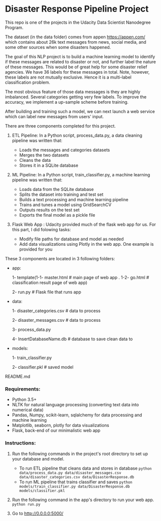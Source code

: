 # Disaster Response Pipeline Project

This repo is one of the projects in the Udacity Data Scientist Nanodegree Program.

The dataset (in the data folder) comes from appen https://appen.com/ which contains about 26k text messages from news, social media, and some other sources when some disasters happened.

The goal of this NLP project is to build a machine learning model to identify if these messages are related to disaster or not, and further label the nature of these messages. This would be of great help for some disaster relief agencies. We have 36 labels for these messages in total. Note, however, these labels are not mutually exclusive. Hence it is a multi-label classification problem.

The most obvious feature of those data messages is they are highly imbalanced. Several categories getting very few labels. To improve the accuracy, we implement a up-sample scheme before training.

After building and training such a model, we can next launch a web service which can label new messages from users' input.

There are three components completed for this project.

1. ETL Pipeline: In a Python script, process_data.py,  a data cleaning pipeline was written that:

   - Loads the messages and categories datasets
   - Merges the two datasets
   - Cleans the data
   - Stores it in a SQLite database
2. ML Pipeline: In a Python script, train_classifier.py,  a machine learning pipeline was written that:

   - Loads data from the SQLite database
   - Splits the dataset into training and test set
   - Builds a text processing and machine learning pipeline
   - Trains and tunes a model using GridSearchCV
   - Outputs results on the test set
   - Exports the final model as a pickle file
3. Flask Web App : Udacity provided much of the flask web app for us. For this part, I did folowing tasks:

   - Modify file paths for database and model as needed
   - Add data visualizations using Plotly in the web app. One example is provided for you

These 3 components are located in 3 following folders:
- app: 

    1- template(1-1- master.html # main page of web app . 1-2- go.html # classification result page of web app)

    2- run.py # Flask file that runs app

- data:

    1- disaster_categories.csv # data to process

    2- disaster_messages.csv # data to process

    3- process_data.py

    4- InsertDatabaseName.db # database to save clean data to

- models:

    1- train_classifier.py

    2- classifier.pkl # saved model

README.md



### Requirements:
 - Python 3.5+
 - NLTK for natural language processing (converting text data into numerical data)
 - Pandas, Numpy, scikit-learn, sqlalchemy for data processing and machine learning
 - Matplotlib, seaborn, plotly for data visualizations
 - Flask, back-end of our minimalistic web app

### Instructions:
1. Run the following commands in the project's root directory to set up your database and model.

    - To run ETL pipeline that cleans data and stores in database
        `python data/process_data.py data/disaster_messages.csv data/disaster_categories.csv data/DisasterResponse.db`
    - To run ML pipeline that trains classifier and saves
        `python models/train_classifier.py data/DisasterResponse.db models/classifier.pkl`

2. Run the following command in the app's directory to run your web app.
    `python run.py`

3. Go to http://0.0.0.0:5000/
